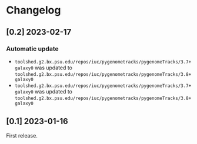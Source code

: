 # Changelog

## [0.2] 2023-02-17

### Automatic update
- `toolshed.g2.bx.psu.edu/repos/iuc/pygenometracks/pygenomeTracks/3.7+galaxy0` was updated to `toolshed.g2.bx.psu.edu/repos/iuc/pygenometracks/pygenomeTracks/3.8+galaxy0`
- `toolshed.g2.bx.psu.edu/repos/iuc/pygenometracks/pygenomeTracks/3.7+galaxy0` was updated to `toolshed.g2.bx.psu.edu/repos/iuc/pygenometracks/pygenomeTracks/3.8+galaxy0`

## [0.1] 2023-01-16

First release.
